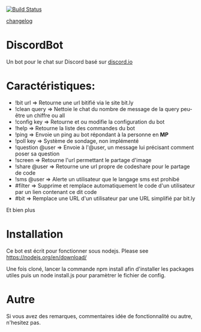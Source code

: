 [![Build Status](https://travis-ci.org/Renouveaux/DiscordBot.svg?branch=master)](https://travis-ci.org/Renouveaux/DiscordBot)

[changelog](https://github.com/Renouveaux/DiscordBot/blob/master/CHANGELOG.md)

# DiscordBot
Un bot pour le chat sur Discord basé sur <a href="https://github.com/izy521/discord.io">discord.io</a>

# Caractéristiques:
- !bit url => Retourne une url bitifié via le site bit.ly
- !clean query => Nettoie le chat du nombre de message de la query peu-être un chiffre ou all
- !config key => Retourne et ou modifie la configuration du bot
- !help => Retourne la liste des commandes du bot
- !ping => Envoie un ping au bot répondant à la personne en **MP**
- !poll key => Système de sondage, non implémenté
- !question @user => Envoie à l'@user, un message lui précisant comment poser sa question
- !screen => Retourne l'url permettant le partage d'image
- !share @user => Retourne une url propre de codeshare pour le partage de code
- !sms @user => Alerte un utilisateur que le langage sms est prohibé
- #filter => Supprime et remplace automatiquement le code d'un utilisateur par un lien contenant ce dit code
- #bit => Remplace une URL d'un utilisateur par une URL simplifié par bit.ly

Et bien plus

# Installation

Ce bot est écrit pour fonctionner sous nodejs. Please see https://nodejs.org/en/download/

Une fois cloné, lancer la commande npm install afin d'installer les packages utiles puis un node install.js pour paramètrer le fichier de config.

# Autre

Si vous avez des remarques, commentaires idée de fonctionnalité ou autre, n'hesitez pas.